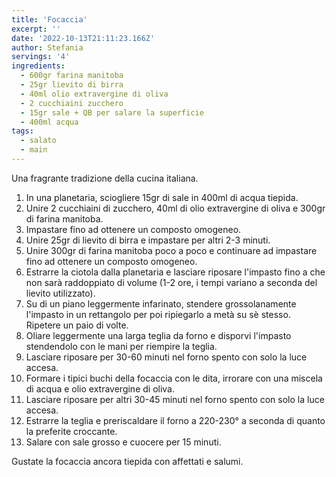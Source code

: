 ```yaml
---
title: 'Focaccia'
excerpt: ''
date: '2022-10-13T21:11:23.166Z'
author: Stefania
servings: '4'
ingredients:
  - 600gr farina manitoba
  - 25gr lievito di birra
  - 40ml olio extravergine di oliva
  - 2 cucchiaini zucchero
  - 15gr sale + QB per salare la superficie
  - 400ml acqua
tags:
  - salato
  - main
---
```


Una fragrante tradizione della cucina italiana.

1. In una planetaria, sciogliere 15gr di sale in 400ml di acqua tiepida.
2. Unire 2 cucchiaini di zucchero, 40ml di olio extravergine di oliva e 300gr di farina manitoba.
3. Impastare fino ad ottenere un composto omogeneo.
4. Unire 25gr di lievito di birra e impastare per altri 2-3 minuti.
5. Unire 300gr di farina manitoba poco a poco e continuare ad impastare fino ad ottenere un composto omogeneo.
6. Estrarre la ciotola dalla planetaria e lasciare riposare l'impasto fino a che non sarà raddoppiato di volume (1-2 ore, i tempi variano a seconda del lievito utilizzato).
7. Su di un piano leggermente infarinato, stendere grossolanamente l'impasto in un rettangolo per poi ripiegarlo a metà su sè stesso. Ripetere un paio di volte.
8. Oliare leggermente una larga teglia da forno e disporvi l'impasto stendendolo con le mani per riempire la teglia.
9. Lasciare riposare per 30-60 minuti nel forno spento con solo la luce accesa.
10. Formare i tipici buchi della focaccia con le dita, irrorare con una miscela di acqua e olio extravergine di oliva.
11. Lasciare riposare per altri 30-45 minuti nel forno spento con solo la luce accesa.
12. Estrarre la teglia e preriscaldare il forno a 220-230° a seconda di quanto la preferite croccante.
13. Salare con sale grosso e cuocere per 15 minuti.

Gustate la focaccia ancora tiepida con affettati e salumi.
